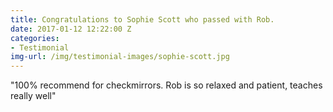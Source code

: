 ```yaml
---
title: Congratulations to Sophie Scott who passed with Rob.
date: 2017-01-12 12:22:00 Z
categories:
- Testimonial
img-url: /img/testimonial-images/sophie-scott.jpg
---
```


"100% recommend for checkmirrors. Rob is so relaxed and patient, teaches really well"
